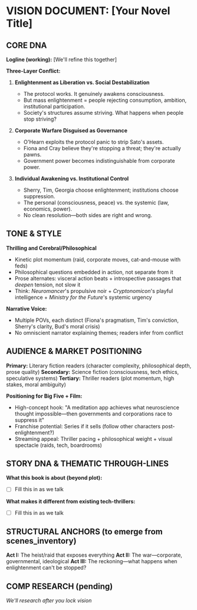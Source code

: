 # VISION DOCUMENT: [Your Novel Title]

## CORE DNA
**Logline (working):** [We'll refine this together]

**Three-Layer Conflict:**
1. **Enlightenment as Liberation vs. Social Destabilization**
   - The protocol works. It genuinely awakens consciousness.
   - But mass enlightenment = people rejecting consumption, ambition, institutional participation.
   - Society's structures assume striving. What happens when people stop striving?

2. **Corporate Warfare Disguised as Governance**
   - O'Hearn exploits the protocol panic to strip Sato's assets.
   - Fiona and Cray believe they're stopping a threat; they're actually pawns.
   - Government power becomes indistinguishable from corporate power.

3. **Individual Awakening vs. Institutional Control**
   - Sherry, Tim, Georgia choose enlightenment; institutions choose suppression.
   - The personal (consciousness, peace) vs. the systemic (law, economics, power).
   - No clean resolution—both sides are right and wrong.

## TONE & STYLE
**Thrilling and Cerebral/Philosophical**
- Kinetic plot momentum (raid, corporate moves, cat-and-mouse with feds)
- Philosophical questions embedded in action, not separate from it
- Prose alternates: visceral action beats + introspective passages that *deepen* tension, not slow it
- Think: *Neuromancer*'s propulsive noir + *Cryptonomicon*'s playful intelligence + *Ministry for the Future*'s systemic urgency

**Narrative Voice:**
- Multiple POVs, each distinct (Fiona's pragmatism, Tim's conviction, Sherry's clarity, Bud's moral crisis)
- No omniscient narrator explaining themes; readers infer from conflict

## AUDIENCE & MARKET POSITIONING
**Primary:** Literary fiction readers (character complexity, philosophical depth, prose quality)
**Secondary:** Science fiction (consciousness, tech ethics, speculative systems)
**Tertiary:** Thriller readers (plot momentum, high stakes, moral ambiguity)

**Positioning for Big Five + Film:**
- High-concept hook: "A meditation app achieves what neuroscience thought impossible—then governments and corporations race to suppress it"
- Franchise potential: Series if it sells (follow other characters post-enlightenment?)
- Streaming appeal: Thriller pacing + philosophical weight + visual spectacle (raids, tech, boardrooms)

## STORY DNA & THEMATIC THROUGH-LINES
**What this book is about (beyond plot):**
- [ ] Fill this in as we talk

**What makes it different from existing tech-thrillers:**
- [ ] Fill this in as we talk

## STRUCTURAL ANCHORS (to emerge from scenes_inventory)
**Act I:** The heist/raid that exposes everything
**Act II:** The war—corporate, governmental, ideological
**Act III:** The reckoning—what happens when enlightenment can't be stopped?

## COMP RESEARCH (pending)
*We'll research after you lock vision*